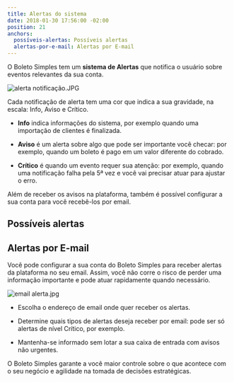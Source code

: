 ```yaml
---
title: Alertas do sistema
date: 2018-01-30 17:56:00 -02:00
position: 21
anchors:
  possíveis-alertas: Possíveis alertas
  alertas-por-e-mail: Alertas por E-mail
---
```


O Boleto Simples tem um **sistema de Alertas** que notifica o usuário sobre eventos relevantes da sua conta.

![alerta notificação.JPG](/uploads/alerta%20notifica%C3%A7%C3%A3o.JPG)

Cada notificação de alerta tem uma cor que indica a sua gravidade, na escala: Info, Aviso e Crítico.

* **Info** indica informações do sistema, por exemplo quando uma importação de clientes é finalizada.

* **Aviso** é um alerta sobre algo que pode ser importante você checar: por exemplo, quando um boleto é pago em um valor diferente do cobrado.

* **Crítico** é quando um evento requer sua atenção: por exemplo, quando uma notificação falha pela 5ª vez e você vai precisar atuar para ajustar o erro.

Além de receber os avisos na plataforma, também é possível configurar a sua conta para você recebê-los por email.

## Possíveis alertas

## Alertas por E-mail

Você pode configurar a sua conta do Boleto Simples para receber alertas da plataforma no seu email. Assim, você não corre o risco de perder uma informação importante e pode atuar rapidamente quando necessário.

![email alerta.jpg](/uploads/email%20alerta.jpg)

* Escolha o endereço de email onde quer receber os alertas.

* Determine quais tipos de alertas deseja receber por email: pode ser só alertas de nível Crítico, por exemplo.

* Mantenha-se informado sem lotar a sua caixa de entrada com avisos não urgentes.


O Boleto Simples garante a você maior controle sobre o que acontece com o seu negócio  e agilidade na tomada de decisões estratégicas.